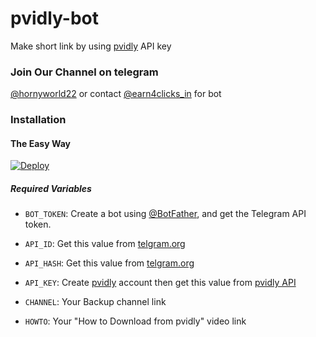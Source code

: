 
# pvidly-bot
Make short link by using [pvidly](https://pvidly.in) API key
### Join Our Channel on telegram 
[@hornyworld22](t.me/earn4clicks_in) or contact [@earn4clicks_in](t.me/earn4clicks_in) for bot
### Installation

#### The Easy Way

[![Deploy](https://www.herokucdn.com/deploy/button.svg)](https://heroku.com/deploy?template=https://github.com/Sagar31p/pdiskshortforyou)

##### Required Variables

* `BOT_TOKEN`: Create a bot using [@BotFather](https://telegram.dog/BotFather), and get the Telegram API token.

* `API_ID`: Get this value from [telgram.org](https://my.telegram.org/apps)
* `API_HASH`: Get this value from [telgram.org](https://my.telegram.org/apps)
* `API_KEY`: Create [pvidly](https://pvidly.in) account then get this value from [pvidly API](https://pvidly.in/member/tools/api)
* `CHANNEL`: Your Backup channel link
* `HOWTO`: Your "How to Download from pvidly" video link
